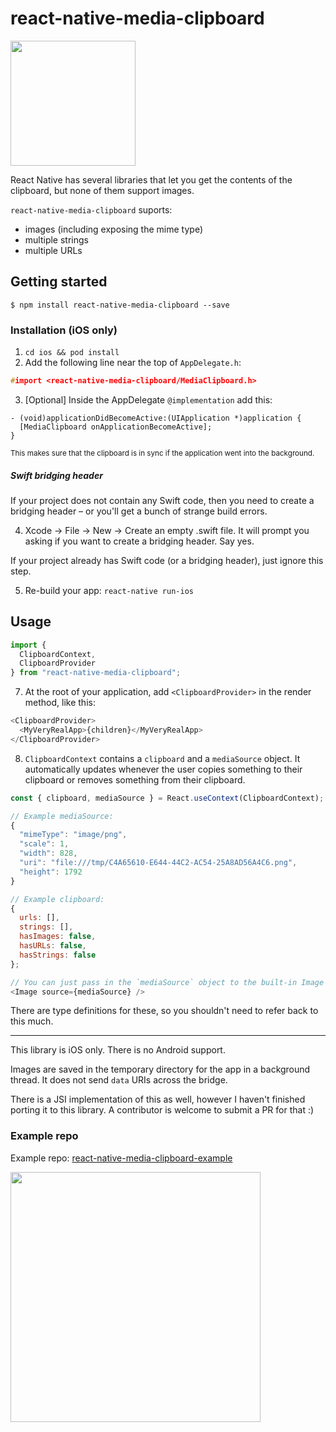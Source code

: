 # react-native-media-clipboard
<a href="https://github.com/Jarred-Sumner/react-native-media-clipboard/blob/master/README.md#installation"><img height=200 src="https://user-images.githubusercontent.com/709451/74530526-1f6afc00-4edf-11ea-8706-f4273b80040e.png" /></a>

React Native has several libraries that let you get the contents of the clipboard, but none of them support images.

`react-native-media-clipboard` suports:

- images (including exposing the mime type)
- multiple strings
- multiple URLs

## Getting started

`$ npm install react-native-media-clipboard --save`

### Installation (iOS only)

1. `cd ios && pod install`
2. Add the following line near the top of `AppDelegate.h`:

```h
#import <react-native-media-clipboard/MediaClipboard.h>
```

3. [Optional] Inside the AppDelegate `@implementation` add this:

```objc
- (void)applicationDidBecomeActive:(UIApplication *)application {
  [MediaClipboard onApplicationBecomeActive];
}
```

<sup>This makes sure that the clipboard is in sync if the application went into the background.</sup>

##### Swift bridging header

If your project does not contain any Swift code, then you need to create a bridging header – or you'll get a bunch of strange build errors.

4. Xcode -> File -> New -> Create an empty .swift file. It will prompt you asking if you want to create a bridging header. Say yes.

If your project already has Swift code (or a bridging header), just ignore this step.

5. Re-build your app: `react-native run-ios`

## Usage

```javascript
import {
  ClipboardContext,
  ClipboardProvider
} from "react-native-media-clipboard";
```

7. At the root of your application, add `<ClipboardProvider>` in the render method, like this:

```javascript
<ClipboardProvider>
  <MyVeryRealApp>{children}</MyVeryRealApp>
</ClipboardProvider>
```

8. `ClipboardContext` contains a `clipboard` and a `mediaSource` object. It automatically updates whenever the user copies something to their clipboard or removes something from their clipboard.

```javascript
const { clipboard, mediaSource } = React.useContext(ClipboardContext);

// Example mediaSource:
{
  "mimeType": "image/png",
  "scale": 1,
  "width": 828,
  "uri": "file:///tmp/C4A65610-E644-44C2-AC54-25A8AD56A4C6.png",
  "height": 1792
}

// Example clipboard:
{
  urls: [],
  strings: [],
  hasImages: false,
  hasURLs: false,
  hasStrings: false
};

// You can just pass in the `mediaSource` object to the built-in Image component. As long as the mediaSource object is not null, it should just work.
<Image source={mediaSource} />
```

There are type definitions for these, so you shouldn't need to refer back to this much.

---

This library is iOS only. There is no Android support.

Images are saved in the temporary directory for the app in a background thread. It does not send `data` URIs across the bridge.

There is a JSI implementation of this as well, however I haven't finished porting it to this library. A contributor is welcome to submit a PR for that :)

### Example repo

Example repo: [react-native-media-clipboard-example](https://github.com/Jarred-Sumner/react-native-media-clipboard-example)

<img src="https://user-images.githubusercontent.com/709451/74530537-242fb000-4edf-11ea-913a-f5ae50be3601.png"  height=400 />

